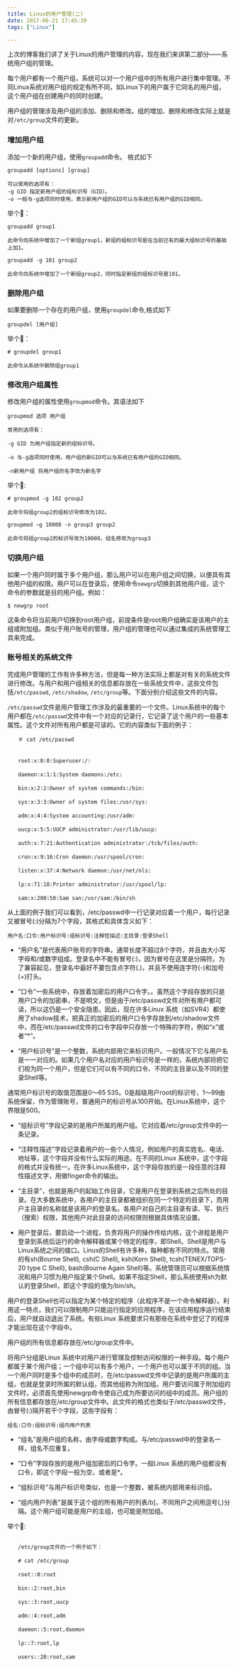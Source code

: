 ```yaml
---
title: Linux的用户管理(二)
date: 2017-06-21 17:45:39
tags: ["Linux"]

---
```



上次的博客我们讲了关于Linux的用户管理的内容，现在我们来讲第二部分——系统用户组的管理。

每个用户都有一个用户组，系统可以对一个用户组中的所有用户进行集中管理。不同Linux系统对用户组的规定有所不同，如Linux下的用户属于它同名的用户组，这个用户组在创建用户的同时创建。

用户组的管理涉及用户组的添加、删除和修改。组的增加、删除和修改实际上就是对`/etc/group`文件的更新。

### 增加用户组

添加一个新的用户组，使用`groupadd`命令。 格式如下

```
groupadd [options] [group]

可以使用的选项有： 
-g GID 指定新用户组的组标识号（GID）。
-o 一般与-g选项同时使用，表示新用户组的GID可以与系统已有用户组的GID相同。

```

<!--more-->

举个🌰：

```
groupadd group1

此命令向系统中增加了一个新组group1，新组的组标识号是在当前已有的最大组标识号的基础上加1。 

groupadd -g 101 group2

此命令向系统中增加了一个新组group2，同时指定新组的组标识号是101。 

```


### 删除用户组

如果要删除一个存在的用户组，使用`groupdel`命令,格式如下

```
groupdel [用户组]

```

举个🌰：

```
# groupdel group1

此命令从系统中删除组group1
```


### 修改用户组属性

修改用户组的属性使用`groupmod`命令。其语法如下

```
groupmod 选项 用户组

常用的选项有： 

-g GID 为用户组指定新的组标识号。

-o 与-g选项同时使用，用户组的新GID可以与系统已有用户组的GID相同。

-n新用户组 将用户组的名字改为新名字

```

举个🌰:

```
# groupmod -g 102 group2

此命令将组group2的组标识号修改为102。 

groupmod –g 10000 -n group3 group2

此命令将组group2的标识号改为10000，组名修改为group3

```

### 切换用户组

如果一个用户同时属于多个用户组，那么用户可以在用户组之间切换，以便具有其他用户组的权限。用户可以在登录后，使用命令`newgrp`切换到其他用户组，这个命令的参数就是目的用户组。例如： 

```
$ newgrp root

```

这条命令将当前用户切换到root用户组，前提条件是root用户组确实是该用户的主组或附加组。类似于用户账号的管理，用户组的管理也可以通过集成的系统管理工具来完成。

### 账号相关的系统文件

完成用户管理的工作有许多种方法，但是每一种方法实际上都是对有关的系统文件进行修改。与用户和用户组相关的信息都存放在一些系统文件中，这些文件包括`/etc/passwd`, `/etc/shadow`, `/etc/group`等。下面分别介绍这些文件的内容。

`/etc/passwd`文件是用户管理工作涉及的最重要的一个文件。Linux系统中的每个用户都在`/etc/passwd`文件中有一个对应的记录行，它记录了这个用户的一些基本属性。这个文件对所有用户都是可读的。它的内容类似下面的例子： 

```
　　＃ cat /etc/passwd
　　

　　root:x:0:0:Superuser:/:

　　daemon:x:1:1:System daemons:/etc:

　　bin:x:2:2:Owner of system commands:/bin:

　　sys:x:3:3:Owner of system files:/usr/sys:

　　adm:x:4:4:System accounting:/usr/adm:

　　uucp:x:5:5:UUCP administrator:/usr/lib/uucp:

　　auth:x:7:21:Authentication administrator:/tcb/files/auth:

　　cron:x:9:16:Cron daemon:/usr/spool/cron:

　　listen:x:37:4:Network daemon:/usr/net/nls:

　　lp:x:71:18:Printer administrator:/usr/spool/lp:

　　sam:x:200:50:Sam san:/usr/sam:/bin/sh

```

从上面的例子我们可以看到，/etc/passwd中一行记录对应着一个用户，每行记录又被冒号(:)分隔为7个字段，其格式和具体含义如下： 

```
用户名:口令:用户标识号:组标识号:注释性描述:主目录:登录Shell
```

- “用户名”是代表用户账号的字符串。通常长度不超过8个字符，并且由大小写字母和/或数字组成。登录名中不能有冒号(:)，因为冒号在这里是分隔符。为了兼容起见，登录名中最好不要包含点字符(.)，并且不使用连字符(-)和加号(+)打头。 

- “口令”一些系统中，存放着加密后的用户口令字。。虽然这个字段存放的只是用户口令的加密串，不是明文，但是由于/etc/passwd文件对所有用户都可读，所以这仍是一个安全隐患。因此，现在许多Linux 系统（如SVR4）都使用了shadow技术，把真正的加密后的用户口令字存放到/etc/shadow文件中，而在/etc/passwd文件的口令字段中只存放一个特殊的字符，例如“x”或者“*”。 

- “用户标识号”是一个整数，系统内部用它来标识用户。一般情况下它与用户名是一一对应的。如果几个用户名对应的用户标识号是一样的，系统内部将把它们视为同一个用户，但是它们可以有不同的口令、不同的主目录以及不同的登录Shell等。 

通常用户标识号的取值范围是0～65 535。0是超级用户root的标识号，1～99由系统保留，作为管理账号，普通用户的标识号从100开始。在Linux系统中，这个界限是500。 

- “组标识号”字段记录的是用户所属的用户组。它对应着/etc/group文件中的一条记录。 

- “注释性描述”字段记录着用户的一些个人情况，例如用户的真实姓名、电话、地址等，这个字段并没有什么实际的用途。在不同的Linux 系统中，这个字段的格式并没有统一。在许多Linux系统中，这个字段存放的是一段任意的注释性描述文字，用做finger命令的输出。 

- “主目录”，也就是用户的起始工作目录，它是用户在登录到系统之后所处的目录。在大多数系统中，各用户的主目录都被组织在同一个特定的目录下，而用户主目录的名称就是该用户的登录名。各用户对自己的主目录有读、写、执行（搜索）权限，其他用户对此目录的访问权限则根据具体情况设置。 
　
- 用户登录后，要启动一个进程，负责将用户的操作传给内核，这个进程是用户登录到系统后运行的命令解释器或某个特定的程序，即Shell。Shell是用户与Linux系统之间的接口。Linux的Shell有许多种，每种都有不同的特点。常用的有sh(Bourne Shell), csh(C Shell), ksh(Korn Shell), tcsh(TENEX/TOPS-20 type C Shell), bash(Bourne Again Shell)等。系统管理员可以根据系统情况和用户习惯为用户指定某个Shell。如果不指定Shell，那么系统使用sh为默认的登录Shell，即这个字段的值为/bin/sh。 

用户的登录Shell也可以指定为某个特定的程序（此程序不是一个命令解释器）。利用这一特点，我们可以限制用户只能运行指定的应用程序，在该应用程序运行结束后，用户就自动退出了系统。有些Linux 系统要求只有那些在系统中登记了的程序才能出现在这个字段中。 


用户组的所有信息都存放在/etc/group文件中。 

将用户分组是Linux 系统中对用户进行管理及控制访问权限的一种手段。每个用户都属于某个用户组；一个组中可以有多个用户，一个用户也可以属于不同的组。当一个用户同时是多个组中的成员时，在/etc/passwd文件中记录的是用户所属的主组，也就是登录时所属的默认组，而其他组称为附加组。用户要访问属于附加组的文件时，必须首先使用newgrp命令使自己成为所要访问的组中的成员。用户组的所有信息都存放在/etc/group文件中。此文件的格式也类似于/etc/passwd文件，由冒号(:)隔开若干个字段，这些字段有： 

```
组名:口令:组标识号:组内用户列表
```

- “组名”是用户组的名称，由字母或数字构成。与/etc/passwd中的登录名一样，组名不应重复。 
- “口令”字段存放的是用户组加密后的口令字。一般Linux 系统的用户组都没有口令，即这个字段一般为空，或者是*。 

- “组标识号”与用户标识号类似，也是一个整数，被系统内部用来标识组。 

- “组内用户列表”是属于这个组的所有用户的列表/b]，不同用户之间用逗号(,)分隔。这个用户组可能是用户的主组，也可能是附加组。 


举个🌰:

```

　　/etc/group文件的一个例子如下： 

　　# cat /etc/group 

　　root::0:root

　　bin::2:root,bin

　　sys::3:root,uucp

　　adm::4:root,adm

　　daemon::5:root,daemon

　　lp::7:root,lp

　　users::20:root,sam
　　
```